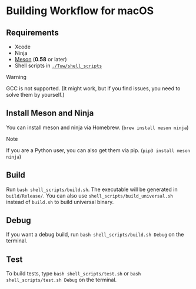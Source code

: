# Building Workflow for macOS

## Requirements

-   Xcode
-   Ninja
-   [Meson](https://github.com/mesonbuild/meson) (**0.58** or later)
-   Shell scripts in [`./Tuw/shell_scripts`](../shell_scripts)

> [!Warning]
> GCC is not supported. (It might work, but if you find issues, you need to solve them by yourself.)  

## Install Meson and Ninja

You can install meson and ninja via Homebrew. (`brew install meson ninja`)

> [!Note]
> If you are a Python user, you can also get them via pip. (`pip3 install meson ninja`)

## Build

Run `bash shell_scripts/build.sh`. The executable will be generated in `build/Release/`. You can also use `shell_scripts/build_universal.sh` instead of `build.sh` to build universal binary.

## Debug

If you want a debug build, run `bash shell_scripts/build.sh Debug` on the terminal.  

## Test

To build tests, type `bash shell_scripts/test.sh` or `bash shell_scripts/test.sh Debug` on the terminal.  
